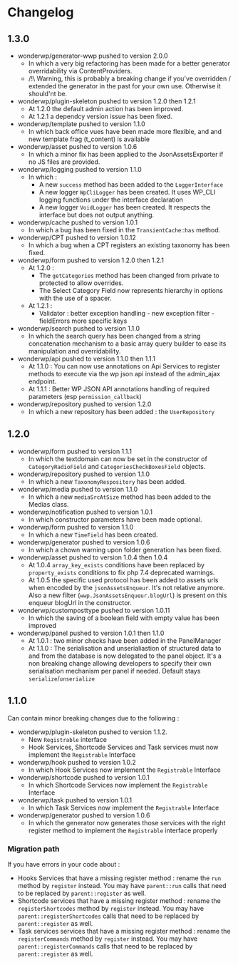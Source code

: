 # Changelog

## 1.3.0

- wonderwp/generator-wwp pushed to version 2.0.0
  - In which a very big refactoring has been made for a better generator overridability via ContentProviders.
  - /!\ Warning, this is probably a breaking change if you've overridden / extended the generator in the past for your own use. Otherwise it should'nt be.
- wonderwp/plugin-skeleton pushed to version 1.2.0 then 1.2.1
  - At 1.2.0 the default admin action has been improved.
  - At 1.2.1 a dependcy version issue has been fixed.
- wonderwp/template pushed to version 1.1.0
  - In which back office vues have been made more flexible, and and new template frag (t_content) is available
- wonderwp/asset pushed to version 1.0.6
  - In which a minor fix has been applied to the JsonAssetsExporter if no JS files are provided.
- wonderwp/logging pushed to version 1.1.0
  - In which :
    - A new `success` method has been added to the `LoggerInterface`
    - A new logger `WpCliLogger` has been created. It uses WP_CLI logging functions under the interface declaration
    - A new logger `VoidLogger` has been created. It respects the interface but does not output anything.
- wonderwp/cache pushed to version 1.0.1
  - In which a bug has been fixed in the `TransientCache`::`has` method.
- wonderwp/CPT pushed to version 1.0.12
  - In which a bug when a CPT registers an existing taxonomy has been fixed.
- wonderwp/form pushed to version 1.2.0 then 1.2.1
  - At 1.2.0 :
    - The `getCategories` method has been changed from private to protected to allow overrides.
    - The Select Category Field now represents hierarchy in options with the use of a spacer.
  - At 1.2.1 :
    - Validator : better exception handling - new exception filter - fieldErrors more specific keys
- wonderwp/search pushed to version 1.1.0
  - In which the search query has been changed from a string concatenation mechanism to a basic array query builder to ease its manipulation and overridability.
- wonderwp/api pushed to version 1.1.0 then 1.1.1
  - At 1.1.0 : You can now use annotations on Api Services to register methods to execute via the wp json api instead of the admin_ajax endpoint.
  - At 1.1.1 : Better WP JSON API annotations handling of required parameters (esp `permission_callback`)
- wonderwp/repository pushed to version 1.2.0
  - In which a new repository has been added : the `UserRepository`

## 1.2.0

- wonderwp/form pushed to version 1.1.1
  - In which the textdomain can now be set in the constructor of `CategoryRadioField` and `CategoriesCheckBoxesField` objects.
- wonderwp/repository pushed to version 1.1.0
  - In which a new `TaxonomyRespository` has been added.
- wonderwp/media pushed to version 1.1.0
  - In which a new `mediaSrcAtSize` method has been added to the Medias class.
- wonderwp/notification pushed to version 1.0.1
  - In which constructor parameters have been made optional.
- wonderwp/form pushed to version 1.1.0
  - In which a new `TimeField` has been created.
- wonderwp/generator pushed to version 1.0.6
  - In which a chown warning upon folder generation has been fixed.
- wonderwp/asset pushed to version 1.0.4 then 1.0.4
  - At 1.0.4 `array_key_exists` conditions have been replaced by `property_exists` conditions to fix php 7.4 deprecated warnings.
  - At 1.0.5 the specific used protocol has been added to assets urls when encoded by the `jsonAssetsEnqueur`. It's not relative anymore. Also a new filter (`wwp.JsonAssetsEnqueur.blogUrl`) is present on
    this enqueur blogUrl in the constructor.
- wonderwp/customposttype pushed to version 1.0.11
  - In which the saving of a boolean field with empty value has been improved
- wonderwp/panel pushed to version 1.0.1 then 1.1.0
  - At 1.0.1 : two minor checks have been added in the PanelManager
  - At 1.1.0 : The serialisation and unserialiastion of structured data to and from the database is now delegated to the panel object. It's a non breaking change allowing developers to specify their
    own serialisation mechanism per panel if needed. Default stays `serialize`/`unserialize`

## 1.1.0

Can contain minor breaking changes due to the following :

- wonderwp/plugin-skeleton pushed to version 1.1.2.<br/>
  - New `Registrable` interface
  - Hook Services, Shortcode Services and Task services must now implement the `Registrable` Interface
- wonderwp/hook pushed to version 1.0.2
  - In which Hook Services now implement the `Registrable` Interface
- wonderwp/shortcode pushed to version 1.0.1
  - In which Shortcode Services now implement the `Registrable` Interface
- wonderwp/task pushed to version 1.0.1
  - In which Task Services now implement the `Registrable` Interface
- wonderwp/generator pushed to version 1.0.6
  - In which the generator now generates those services with the right register method to implement the `Registrable` interface properly

### Migration path

If you have errors in your code about :

- Hooks Services that have a missing register method : rename the `run` method by `register` instead. You may have `parent::run` calls that need to be replaced by `parent::register` as well.
- Shortcode services that have a missing register method : rename the `registerShortcodes` method by `register` instead. You may have `parent::registerShortcodes` calls that need to be replaced
  by `parent::register` as well.
- Task services services that have a missing register method : rename the `registerCommands` method by `register` instead. You may have `parent::registerCommands` calls that need to be replaced
  by `parent::register` as well.
